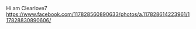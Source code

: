 Hi am Clearlove7
https://www.facebook.com/117828560890633/photos/a.117828614223961/117828830890606/
